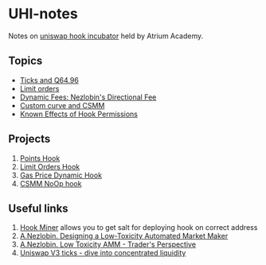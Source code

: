 # UHI-notes

Notes on [uniswap hook incubator](https://atrium.academy/uniswap) held by Atrium Academy.


## Topics

- [Ticks and Q64.96](./docs/week1_ticks_and_Q64_96.md)
- [Limit orders](./docs/limit-orders.md)
- [Dynamic Fees: Nezlobin's Directional Fee](./docs/dynamic_fees_nezlobin's_directional_fee.md)
- [Custom curve and CSMM](./docs/custom_curve_CSMM.md)
- [Known Effects of Hook Permissions](./docs/known_effects_of_hooks_permissions.md)

## Projects

1. [Points Hook](./projects/point-hook/)
2. [Limit Orders Hook](./projects/limit-orders/)
3. [Gas Price Dynamic Hook](./projects/gas-price-dynamic-hook)
4. [CSMM NoOp hook](./projects/csmm-noop)

## Useful links

1. [Hook Miner](./scripts/HookMiner.sol)
    allows you to get salt for deploying hook on correct address
2. [A.Nezlobin. Designing a Low-Toxicity Automated Market Maker](https://medium.com/@alexnezlobin/designing-a-low-toxicity-automated-market-maker-c789d7f2aa)
3. [A.Nezlobin. Low Toxicity AMM - Trader's Perspective](https://medium.com/@alexnezlobin/low-toxicity-amm-traders-perspective-a2509bcc5b7)
4. [Uniswap V3 ticks - dive into concentrated liquidity](https://mixbytes.io/blog/uniswap-v3-ticks-dive-into-concentrated-liquidity)